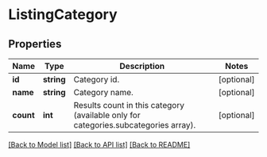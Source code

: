 # ListingCategory

## Properties
Name | Type | Description | Notes
------------ | ------------- | ------------- | -------------
**id** | **string** | Category id. | [optional] 
**name** | **string** | Category name. | [optional] 
**count** | **int** | Results count in this category (available only for categories.subcategories array). | [optional] 

[[Back to Model list]](../README.md#documentation-for-models) [[Back to API list]](../README.md#documentation-for-api-endpoints) [[Back to README]](../README.md)


